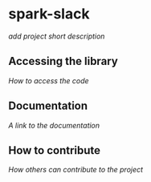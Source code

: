 # spark-slack

*add project short description*

## Accessing the library

*How to access the code*

## Documentation

*A link to the documentation*

## How to contribute

*How others can contribute to the project*